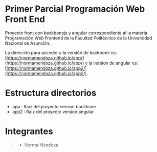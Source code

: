 # Primer Parcial Programación Web Front End
Proyecto front con backbonejs y angular correspondiente al la materia Programación Web Frontend de la Facultad Politécnica de la Universidad Nacional de Asunción. 

La dirección para acceder a la versión de backbone es: [https://normamendoza.github.io/app/](https://normamendoza.github.io/app/) y la version de angular es: [https://normamendoza.github.io/app2/](https://normamendoza.github.io/app2/).

# Estructura directorios

* app : Raiz del proyecto version backbone
* app2 : Raiz del proyecto version angular

# Integrantes

> * Norma Mendoza
